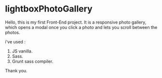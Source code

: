 # lightboxPhotoGallery

Hello, this is my first Front-End project. It is a responsive photo gallery, which opens a modal once you click a photo and lets you scroll between the photos.

i've used :

1. JS vanilla.
2. Sass.
3. Grunt sass compiler.

Thank you. 
